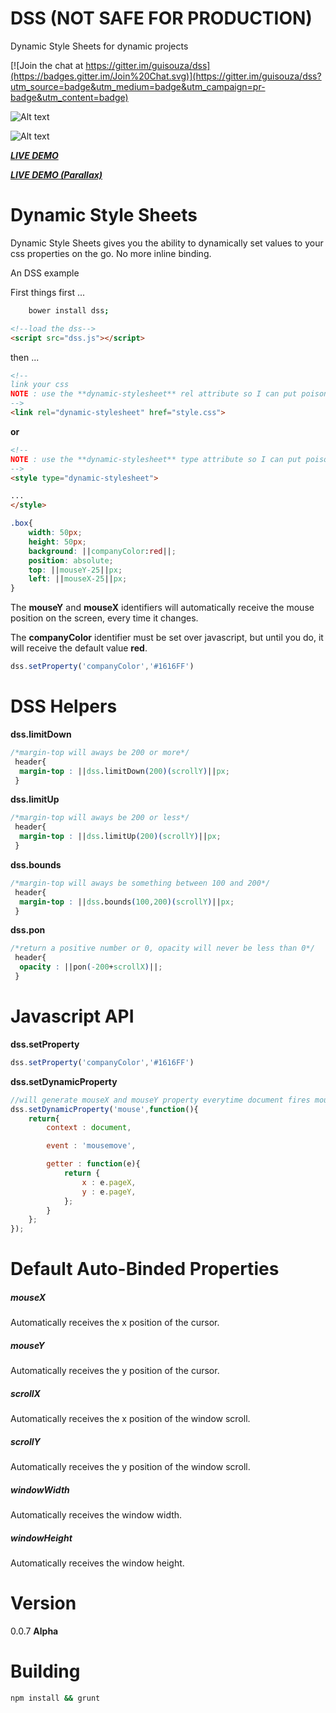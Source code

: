 # DSS (NOT SAFE FOR PRODUCTION)
Dynamic Style Sheets
for dynamic projects


[![Join the chat at https://gitter.im/guisouza/dss](https://badges.gitter.im/Join%20Chat.svg)](https://gitter.im/guisouza/dss?utm_source=badge&utm_medium=badge&utm_campaign=pr-badge&utm_content=badge)





![Alt text](http://i.imgur.com/tPRotMv.png "DSS")

![Alt text](https://media.giphy.com/media/3oEduWDd4lpTE5yPMk/giphy.gif "DSS")

***[LIVE DEMO](http://codepen.io/anon/pen/jbrorZ?editors=100 "LIVE DEMO")***


***[LIVE DEMO (Parallax)](http://codepen.io/anon/pen/avBaKV?editors=100 "LIVE DEMO (Parallax)")***




# Dynamic Style Sheets

Dynamic Style Sheets gives you the ability to dynamically set values to your css properties on the go.
No more inline binding.

An DSS example

First things first ...  

```bash
	bower install dss;
```


```html
<!--load the dss-->
<script src="dss.js"></script>
```
then ... 
```html
<!--
link your css
NOTE : use the **dynamic-stylesheet** rel attribute so I can put poison in your css.
-->
<link rel="dynamic-stylesheet" href="style.css">
```
**or**
```html
<!--
NOTE : use the **dynamic-stylesheet** type attribute so I can put poison in your css.
-->
<style type="dynamic-stylesheet">

...
</style>
```
```css
.box{
	width: 50px;
	height: 50px;
	background: ||companyColor:red||;
	position: absolute;
	top: ||mouseY-25||px;
	left: ||mouseX-25||px;
}
```
The **mouseY** and **mouseX** identifiers will automatically receive the mouse position on the screen, every time it changes. 

The **companyColor** identifier must be set over javascript, but until you do, it will receive the default value **red**.

```js
dss.setProperty('companyColor','#1616FF')
```


# DSS Helpers

**dss.limitDown**
```css
/*margin-top will aways be 200 or more*/
 header{
  margin-top : ||dss.limitDown(200)(scrollY)||px;
 }
```

**dss.limitUp**
```css
/*margin-top will aways be 200 or less*/
 header{
  margin-top : ||dss.limitUp(200)(scrollY)||px;
 }
```

**dss.bounds**
```css
/*margin-top will aways be something between 100 and 200*/
 header{
  margin-top : ||dss.bounds(100,200)(scrollY)||px;
 }
```

**dss.pon**
```css
/*return a positive number or 0, opacity will never be less than 0*/
 header{
  opacity : ||pon(-200+scrollX)||;
 }
```



# Javascript API

**dss.setProperty**
```js	
dss.setProperty('companyColor','#1616FF')
```

**dss.setDynamicProperty**
```js
//will generate mouseX and mouseY property everytime document fires mousemove
dss.setDynamicProperty('mouse',function(){
	return{
		context : document,

		event : 'mousemove',

		getter : function(e){
			return {
				x : e.pageX,
				y : e.pageY,
			};
		}
	};
});
```

# Default Auto-Binded Properties

##### **mouseX**
Automatically receives the x position of the cursor.

##### **mouseY**
Automatically receives the y position of the cursor.

##### **scrollX**
Automatically receives the x position of the window scroll.

##### **scrollY**
Automatically receives the y position of the window scroll.

##### **windowWidth**
Automatically receives the window width.

##### **windowHeight**
Automatically receives the window height.

# Version 
0.0.7 **Alpha**

# Building
```bash
npm install && grunt
```

